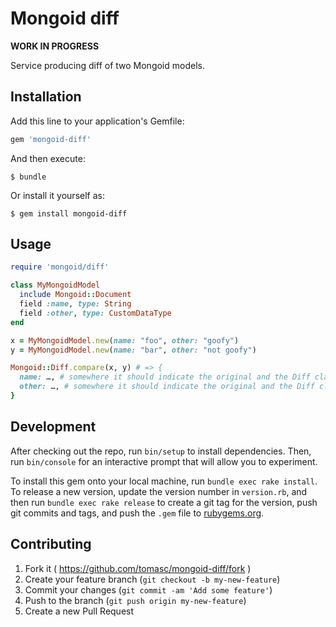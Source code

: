 # Mongoid diff

**WORK IN PROGRESS**

Service producing diff of two Mongoid models.

## Installation

Add this line to your application's Gemfile:

```ruby
gem 'mongoid-diff'
```

And then execute:

    $ bundle

Or install it yourself as:

    $ gem install mongoid-diff

## Usage

```ruby
require 'mongoid/diff'

class MyMongoidModel
  include Mongoid::Document
  field :name, type: String
  field :other, type: CustomDataType
end

x = MyMongoidModel.new(name: "foo", other: "goofy")
y = MyMongoidModel.new(name: "bar", other: "not goofy")

Mongoid::Diff.compare(x, y) # => {
  name: …, # somewhere it should indicate the original and the Diff class detected/used
  other: …, # somewhere it should indicate the original and the Diff class detected/used
}
```

## Development

After checking out the repo, run `bin/setup` to install dependencies. Then, run `bin/console` for an interactive prompt that will allow you to experiment.

To install this gem onto your local machine, run `bundle exec rake install`. To release a new version, update the version number in `version.rb`, and then run `bundle exec rake release` to create a git tag for the version, push git commits and tags, and push the `.gem` file to [rubygems.org](https://rubygems.org).

## Contributing

1. Fork it ( https://github.com/tomasc/mongoid-diff/fork )
2. Create your feature branch (`git checkout -b my-new-feature`)
3. Commit your changes (`git commit -am 'Add some feature'`)
4. Push to the branch (`git push origin my-new-feature`)
5. Create a new Pull Request
